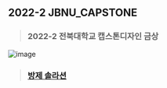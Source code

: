 ## 2022-2 JBNU_CAPSTONE
   
   >### 2022-2 전북대학교 캡스톤디자인 금상 
   ![image](https://user-images.githubusercontent.com/89721794/209179570-a660c501-0b0d-4373-9169-9a43d0527ab1.png)   
   
   >### [방제 솔라션](https://youtu.be/-qIOGiVnHFc)
   
   
